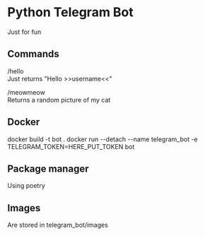 # Python Telegram Bot
Just for fun<br>

## Commands
/hello<br>
Just returns "Hello >>username<<"<br>

/meowmeow<br>
Returns a random picture of my cat<br>

## Docker
docker build -t bot .
docker run --detach --name telegram_bot -e TELEGRAM_TOKEN=HERE_PUT_TOKEN bot

## Package manager
Using poetry

## Images
Are stored in telegram_bot/images
